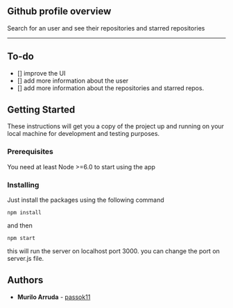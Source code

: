 Github profile overview
----

Search for an user and see their repositories and starred repositories

----
## To-do
- [] improve the UI
- [] add more information about the user
- [] add more information about the repositories and starred repos.

## Getting Started

These instructions will get you a copy of the project up and running on your local machine for development and testing purposes.

### Prerequisites

You need at least Node >=6.0 to start using the app


### Installing

Just install the packages using the following command
```
npm install
```
and then
```
npm start
```
this will run the server on localhost port 3000. you can change the port on server.js file.

## Authors

* **Murilo Arruda** - [passok11](https://github.com/passok11)